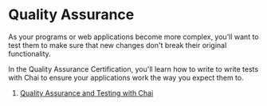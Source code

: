 # Quality Assurance

As your programs or web applications become more complex, you'll want to test them to make sure that new changes don't break their original functionality.

In the Quality Assurance Certification, you'll learn how to write to write tests with Chai to ensure your applications work the way you expect them to.

1. [Quality Assurance and Testing with Chai](https://github.com/HOuadhour/Quality-Assurance-and-Testing-with-Chai)
